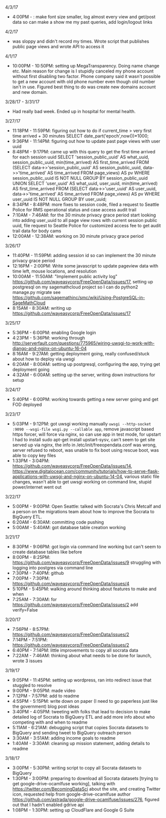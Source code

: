 4/3/17

* 4:00PM - : make font size smaller, log almost every view and get/post data so can make a show me my past queries, add login/logout links

4/2/17

* was sloppy and didn't record my times. Wrote script that publishes public page views and wrote API to access it

4/1/17

* 10:00PM - 10:50PM: setting up MegaTransparency. Doing name change etc. Main reason for change is I stupidly canceled my phone account without first disabling two factor. Phone company said it wasn't possible to get a new account with old phone number even though old number isn't in use. Figured best thing to do was create new domains account and new domain.

3/28/17 - 3/31/17

* Had really bad week. Ended up in hospital for mental health.

3/27/17

* 11:18PM - 11:59PM: figuring out how to do if current_time > very first time arrived + 30 minutes SELECT date_part('epoch',now())*1000;
* 9:36PM - 11:14PM: figuring out how to update past page views with user uuid 
* 8:48PM - 9:17PM: came up with this query to get the first time arrived for each session uuid SELECT 'session_public_uuid' AS what_uuid, session_public_uuid, min(time_arrived) AS first_time_arrived FROM (SELECT data->>'session_public_uuid' AS session_public_uuid, data->>'time_arrived' AS time_arrived FROM page_views) AS pv WHERE session_public_uuid IS NOT NULL GROUP BY session_public_uuid UNION SELECT 'user_uuid' AS what_uuid, user_uuid, min(time_arrived) AS first_time_arrived FROM (SELECT data->>'user_uuid' AS user_uuid, data->>'time_arrived' AS time_arrived FROM page_views) AS pv WHERE user_uuid IS NOT NULL GROUP BY user_uuid;
* 8:34PM - 8:48PM: more fixes to session code, filed a request to Seattle Police for RMS operational status and case access audit trail
* 7:10AM - 7:46AM: for the 30 minute privacy grace period start looking into adding user_uuid to all page view rows with current session public uuid, file request to Seattle Police for customized access fee to get audit trail data for body cams
* 12:00AM - 12:38AM: working on 30 minute privacy grace period

3/26/17

* 11:40PM - 11:59PM: adding session id so can implement the 30 minute privacy grace period
* 12:16PM - 2:00PM: Write some javascript to update pageview data with time left, mouse locations, and resolution
* 10:00AM - 11:50AM: "Implement public activity log" https://github.com/wayeasycorp/FreeOpenData/issues/17, setting up postgresql on my sagemathcloud project so I can do python2 manage.py migrate see https://github.com/sagemathinc/smc/wiki/Using-PostgreSQL-in-SageMathCloud 
* 8:15AM - 8:30AM: writing up https://github.com/wayeasycorp/FreeOpenData/issues/17

3/25/17

* 5:36PM - 6:00PM: enabling Google login
* 4:23PM - 5:36PM: working through http://serverfault.com/questions/775965/wiring-uwsgi-to-work-with-django-and-nginx-on-ubuntu-16-04
* 8:16AM - 9:27AM: getting deployment going, really confused/stuck about how to deploy via uwsgi
* 6:20AM - 8:00AM: setting up postgresql, configuring the app, trying get deployment going
* 4:32AM - 6:00AM: setting up the server, writing down instructions for setup

3/24/17

* 5:40PM - 6:00PM: working towards getting a new server going and get FOD deployed

3/23/17

* 5:03PM - 9:12PM: got uwsgi working manually `uwsgi --http-socket :9090 --wsgi-file wsgi.py --callable app`, remove javascript based https forcer, will force via nginx, so can use app in test mode, for upstart I had to install sudo apt-get install upstart-sysv, can't seem to get site served up via nginx, the info in /etc/init/freeopendata.conf was wrong, server refused to reboot, was unable to fix boot using rescue boot, was able to copy key files
* 1:33PM - 3:04PM: https://github.com/wayeasycorp/FreeOpenData/issues/14, https://www.digitalocean.com/community/tutorials/how-to-serve-flask-applications-with-uwsgi-and-nginx-on-ubuntu-14-04, various static file changes, wasn't able to get uwsgi working on command line, stupid power/internet went out

3/22/17

* 5:00PM - 9:00PM: Open Seattle: talked with Socrata's Chris Metcalf and a person on the migrations team about how to improve the Socrata to BigQuery ETL.
* 6:20AM - 6:30AM: committing code pushing
* 5:00AM - 5:40AM: got database table creation working

3/21/17

* 8:30PM - 9:06PM: got login via command line working but can't seem to create database tables like before
* 8:00PM - 8:25PM: https://github.com/wayeasycorp/FreeOpenData/issues/9 struggling with logging into postgres via command line
* 7:30PM - 7:40PM: github
* 7:00PM - 7:30PM: https://github.com/wayeasycorp/FreeOpenData/issues/4
* 5:10PM - 5:45PM: walking around thinking about features to make and when
* 7:25AM - 7:30AM: for https://github.com/wayeasycorp/FreeOpenData/issues/2 add verify=False

3/20/17

* 7:56PM - 8:57PM: https://github.com/wayeasycorp/FreeOpenData/issues/2
* 7:14PM - 7:51PM: https://github.com/wayeasycorp/FreeOpenData/issues/2
* 6:40PM - 7:14PM: little improvements to copy all socrata data
* 7:22AM - 7:46AM: thinking about what needs to be done for launch, wrote 3 issues

3/19/17

* 9:05PM - 11:45PM: setting up wordpress, ran into redirect issue that stuggled to resolve
* 9:00PM - 9:05PM: made video
* 7:12PM - 7:57PM: add to readme
* 4:55PM - 5:15PM: write down on paper (I need to go paperless just like the government) blog post ideas
* 3:40PM - 4:05PM: tweeting with folks that lead to decision to make detailed log of Socrata to BigQuery ETL and add more info about who competing with and when to readme
* 5:11AM - 6:21AM: debugging script that copies Socrata datasets to BigQuery and sending tweet to BigQuery outreach person
* 3:30AM - 3:51AM: adding income goals to readme
* 1:40AM - 3:30AM: cleaning up mission statement, adding details to readme

3/18/17

* 3:00PM - 5:30PM: writing script to copy all Socrata datasets to BigQuery
* 1:30PM - 3:00PM: preparing to download all Socrata datasets [trying to get google-drive-ocamlfuse working], talking with https://twitter.com/BecomingDataSci about the site, and creating Twitter icon, requested help from google-drive-ocamlfuse author https://github.com/astrada/google-drive-ocamlfuse/issues/276, figured out that I hadn't enabled gdrive api
* 1:08PM - 1:30PM: setting up CloudFlare and Google G Suite 
